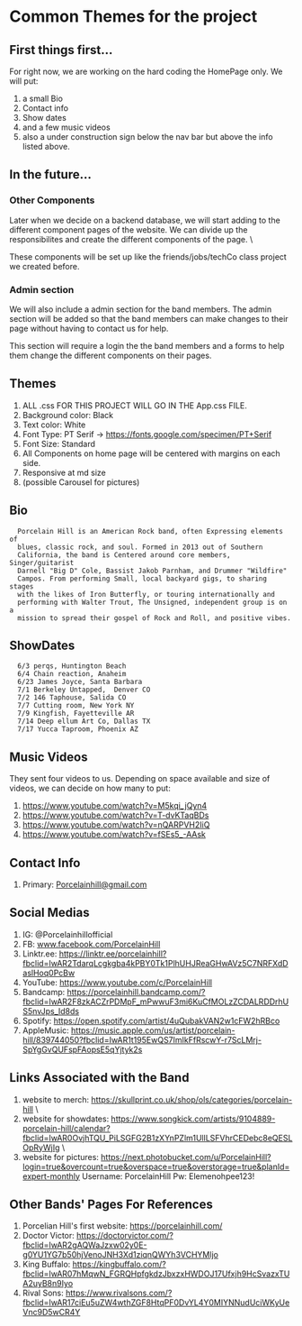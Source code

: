 # Common Themes for the project 
## First things first...
For right now, we are working on the hard coding the HomePage only. We will put:
1) a small Bio
2) Contact info 
3) Show dates
4) and a few music videos
5) also a under construction sign below the nav bar but above the info listed above.
## In the future...
### Other Components 
Later when we decide on a backend database, we will start adding to the different component pages of the website. We can divide up the responsibilites and create the different components of the page. \

These components will be set up like the friends/jobs/techCo class project we created before.
### Admin section
We will also include a admin section for the band members. The admin section will be added so that the band members can make changes to their page without having to contact us for help. 

This section will require a login the the band members and a forms to help them change the different components on their pages.
## Themes
1) ALL .css FOR THIS PROJECT WILL GO IN THE App.css FILE.
2) Background color: Black
3) Text color: White 
4) Font Type: PT Serif  -> https://fonts.google.com/specimen/PT+Serif
5) Font Size: Standard
6) All Components on home page will be centered with margins on each side.
7) Responsive at md size 
8) (possible Carousel for pictures)
## Bio
      Porcelain Hill is an American Rock band, often Expressing elements of
      blues, classic rock, and soul. Formed in 2013 out of Southern
      California, the band is Centered around core members, Singer/guitarist
      Darnell "Big D" Cole, Bassist Jakob Parnham, and Drummer "Wildfire"
      Campos. From performing Small, local backyard gigs, to sharing stages
      with the likes of Iron Butterfly, or touring internationally and
      performing with Walter Trout, The Unsigned, independent group is on a
      mission to spread their gospel of Rock and Roll, and positive vibes.
## ShowDates
      6/3 perqs, Huntington Beach 
      6/4 Chain reaction, Anaheim 
      6/23 James Joyce, Santa Barbara
      7/1 Berkeley Untapped,  Denver CO
      7/2 146 Taphouse, Salida CO
      7/7 Cutting room, New York NY
      7/9 Kingfish, Fayetteville AR
      7/14 Deep ellum Art Co, Dallas TX
      7/17 Yucca Taproom, Phoenix AZ
## Music Videos
They sent four videos to us. Depending on space available and size of videos, we can decide on how many to put:
1) https://www.youtube.com/watch?v=M5kqi_jQyn4 
2) https://www.youtube.com/watch?v=T-dvKTaqBDs
3) https://www.youtube.com/watch?v=nQARPVH2IiQ
4) https://www.youtube.com/watch?v=fSEs5_-AAsk
## Contact Info
1) Primary: Porcelainhill@gmail.com
## Social Medias 
1) IG: @Porcelainhillofficial
2) FB: www.facebook.com/PorcelainHill
3) Linktr.ee: https://linktr.ee/porcelainhill?fbclid=IwAR2TdarqLcgkgba4kPBY0Tk1PlhUHJReaGHwAVz5C7NRFXdDaslHoq0PcBw
4) YouTube: https://www.youtube.com/c/PorcelainHill
5) Bandcamp: https://porcelainhill.bandcamp.com/?fbclid=IwAR2F8zkACZrPDMpF_mPwwuF3mi6KuCfMOLzZCDALRDDrhUS5nvJps_Id8ds
6) Spotify: https://open.spotify.com/artist/4uQubakVAN2w1cFW2hRBco
7) AppleMusic: https://music.apple.com/us/artist/porcelain-hill/839744050?fbclid=IwAR1t195EwQS7ImIkFfRscwY-r7ScLMrj-SpYgGvQUFspFAopsE5qYjtyk2s
## Links Associated with the Band
1) website to merch: https://skullprint.co.uk/shop/ols/categories/porcelain-hill \
2) website for showdates: https://www.songkick.com/artists/9104889-porcelain-hill/calendar?fbclid=IwAR0OvjhTQU_PiLSGFG2B1zXYnPZlm1UllLSFVhrCEDebc8eQESLOpRyWjIg \
3) website for pictures: https://next.photobucket.com/u/PorcelainHill?login=true&overcount=true&overspace=true&overstorage=true&planId=expert-monthly
      Username: PorcelainHill 
      Pw: Elemenohpee123!
## Other Bands' Pages For References
1) Porcelian Hill's first website: https://porcelainhill.com/
2) Doctor Victor: https://doctorvictor.com/?fbclid=IwAR2gAQWaJzxw02y0E-g0YU1YG7b50hjVenoJNH3Xd1ziqnQWYh3VCHYMljo
3) King Buffalo: https://kingbuffalo.com/?fbclid=IwAR07hMqwN_FGRQHpfgkdzJbxzxHWDOJ17Ufxjh9HcSvazxTUA2uyB8n9Iyo
4) Rival Sons: https://www.rivalsons.com/?fbclid=IwAR17ciEu5uZW4wthZGF8HtqPF0DvYL4Y0MIYNNudUciWKyUeVnc9D5wCR4Y
